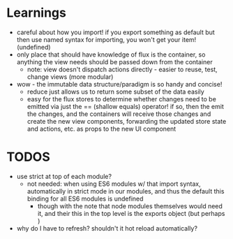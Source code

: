 # Learnings
- careful about how you import! if you export something as default but then use named syntax for importing, you won't get your item! (undefined)
- only place that should have knowledge of flux is the container, so anything the view needs should be passed down from the container
  - note: view doesn't dispatch actions directly - easier to reuse, test, change views (more modular)
- wow - the immutable data structure/paradigm is so handy and concise!
  - reduce just allows us to return some subset of the data easily
  - easy for the flux stores to determine whether changes need to be emitted via just the
    == (shallow equals) operator! if so, then the emit the changes, and the containers
    will receive those changes and create the new view components, forwarding the updated
    store state and actions, etc. as props to the new UI component

# TODOS
- use strict at top of each module?
  - not needed: when using ES6 modules w/ that import syntax,
    automatically in strict mode in our modules, and thus
    the default this binding for all ES6 modules is undefined
    - though with the note that node modules themselves would
      need it, and their this in the top level is the exports
      object (but perhaps )
- why do I have to refresh? shouldn't it hot reload automatically?